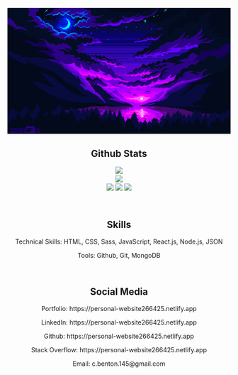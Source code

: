 <p align="center">
  <img src="https://github.com/ChristopherBenton145/ChristopherBenton145/blob/main/images/github-background.gif" />
</p>

<h2 align="center">Github Stats</h2>
<p align="center">
  <img src="https://github-readme-stats.vercel.app/api?username=ChristopherBenton145&show_icons=true&theme=radical&line_height=25" />
  <br />
  <img src="https://github-readme-streak-stats.herokuapp.com/?user=ChristopherBenton145&show_icons=true&locale=en&layout=compact&theme=radical&line_height=0" />
  </br />
  <img src="https://badges.pufler.dev/visits/ChristopherBenton145/ChristopherBenton145" />
  <img src="https://badges.pufler.dev/repos/ChristopherBenton145" />
  <img src="https://badges.pufler.dev/commits/monthly/ChristopherBenton145" />
</p>

<br />

<h2 align="center">Skills</h2>
<p align="center">Technical Skills: HTML, CSS, Sass, JavaScript, React.js, Node.js, JSON</p>
<p align="center">Tools: Github, Git, MongoDB</p>

<br />

<h2 align="center">Social Media</h2>
<p align="center">Portfolio: https://personal-website266425.netlify.app</p>
<p align="center">LinkedIn: https://personal-website266425.netlify.app</p>
<p align="center">Github: https://personal-website266425.netlify.app</p>
<p align="center">Stack Overflow: https://personal-website266425.netlify.app</p>
<p align="center">Email: c.benton.145@gmail.com</p>
